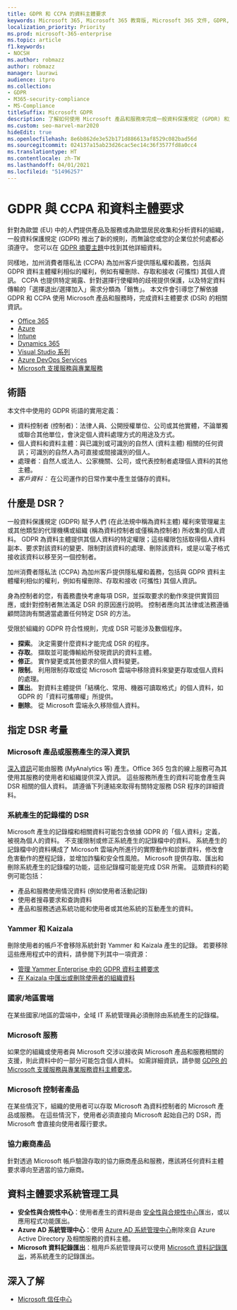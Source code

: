 ```yaml
---
title: GDPR 和 CCPA 的資料主體要求
keywords: Microsoft 365, Microsoft 365 教育版, Microsoft 365 文件, GDPR, CCPA
localization_priority: Priority
ms.prod: microsoft-365-enterprise
ms.topic: article
f1.keywords:
- NOCSH
ms.author: robmazz
author: robmazz
manager: laurawi
audience: itpro
ms.collection:
- GDPR
- M365-security-compliance
- MS-Compliance
titleSuffix: Microsoft GDPR
description: 了解如何使用 Microsoft 產品和服務來完成一般資料保護規定 (GPDR) 和加州消費者隱私法 (CCPA) 底下的 DSR。
ms.custom: seo-marvel-mar2020
hideEdit: true
ms.openlocfilehash: 8e6b862de3e52b171d886613af8529c082bad56d
ms.sourcegitcommit: 024137a15ab23d26cac5ec14c36f3577fd8a0cc4
ms.translationtype: HT
ms.contentlocale: zh-TW
ms.lasthandoff: 04/01/2021
ms.locfileid: "51496257"
---
```

# <a name="data-subject-requests-and-the-gdpr-and-ccpa"></a>GDPR 與 CCPA 和資料主體要求

針對為歐盟 (EU) 中的人們提供產品及服務或為歐盟居民收集和分析資料的組織，一般資料保護規定 (GDPR) 推出了新的規則，而無論您或您的企業位於何處都必須遵守。 您可以在 [GDPR 摘要主題](gdpr.md)中找到其他詳細資料。

同樣地，加州消費者隱私法 (CCPA) 為加州客戶提供隱私權和義務，包括與 GDPR 資料主體權利相似的權利，例如有權刪除、存取和接收 (可攜性) 其個人資訊。  CCPA 也提供特定揭露、針對選擇行使權時的歧視提供保護，以及特定資料傳輸的「選擇退出/選擇加入」需求分類為「銷售」。 本文件會引導您了解依據 GDPR 和 CCPA 使用 Microsoft 產品和服務時，完成資料主體要求 (DSR) 的相關資訊。

- [Office 365](gdpr-dsr-Office365.md)
- [Azure](gdpr-dsr-Azure.md)
- [Intune](gdpr-dsr-Intune.md)
- [Dynamics 365](gdpr-dsr-Dynamics365.md)
- [Visual Studio 系列](gdpr-dsr-visual-studio-family.md)
- [Azure DevOps Services](gdpr-dsr-vsts.md)
- [Microsoft 支援服務與專業服務](gdpr-dsr-prof-services.md)

## <a name="terminology"></a>術語

本文件中使用的 GDPR 術語的實用定義：

- 資料控制者 (控制者)：法律人員、公開授權單位、公司或其他實體，不論單獨或聯合其他單位，會決定個人資料處理方式的用途及方式。  
- 個人資料和資料主體：與已識別或可識別的自然人 (資料主體) 相關的任何資訊；可識別的自然人為可直接或間接識別的個人。  
- 處理者：自然人或法人、公家機關、公司，或代表控制者處理個人資料的其他主體。  
- *客戶資料：* 在公司運作的日常作業中產生並儲存的資料。

## <a name="what-is-a-dsr"></a>什麼是 DSR？

一般資料保護規定 (GDPR) 賦予人們 (在此法規中稱為資料主體) 權利來管理雇主或其他類型的代理機構或組織 (稱為資料控制者或僅稱為控制者) 所收集的個人資料。 GDPR 為資料主體提供其個人資料的特定權限；這些權限包括取得個人資料副本、要求對該資料的變更、限制對該資料的處理、刪除該資料，或是以電子格式接收該資料以移至另一個控制者。

加州消費者隱私法 (CCPA) 為加州客戶提供隱私權和義務，包括與 GDPR 資料主體權利相似的權利，例如有權刪除、存取和接收 (可攜性) 其個人資訊。  

身為控制者的您，有義務盡快考慮每項 DSR，並採取要求的動作來提供實質回應，或針對控制者無法滿足 DSR 的原因進行說明。 控制者應向其法律或法務遵循顧問諮詢有關適當處置任何特定 DSR 的方法。

受限於組織的 GDPR 符合性規則，完成 DSR 可能涉及數個程序。
  
- **探索**。 決定需要什麼資料才能完成 DSR 的程序。
- **存取**。 擷取並可能傳輸給所發現資訊的資料主體。
- **修正**。 實作變更或其他要求的個人資料變更。
- **限制**。 利用限制存取或從 Microsoft 雲端中移除資料來變更存取或個人資料的處理。
- **匯出**。 對資料主體提供「結構化、常用、機器可讀取格式」的個人資料，如 GDPR 的「資料可攜帶權」所提供。
- **刪除**。 從 Microsoft 雲端永久移除個人資料。

## <a name="specific-dsr-considerations"></a>指定 DSR 考量

### <a name="insights-generated-by-microsoft-products-or-services"></a>Microsoft 產品或服務產生的深入資訊

[深入資訊](/microsoft-365/compliance/gdpr-dsr-office365#part-2-responding-to-dsrs-with-respect-to-insights-generated-by-office-365)可能由服務 (MyAnalytics 等) 產生。Office 365 包含的線上服務可為其使用其服務的使用者和組織提供深入資訊。 這些服務所產生的資料可能會產生與 DSR 相關的個人資料。 請遵循下列連結來取得有關特定服務 DSR 程序的詳細資料。  

### <a name="dsrs-for-system-generated-logs"></a>系統產生的記錄檔的 DSR

Microsoft 產生的記錄檔和相關資料可能包含依據 GDPR 的「個人資料」定義，被視為個人的資料。 不支援限制或修正系統產生的記錄檔中的資料。 系統產生的記錄檔中的資料構成了 Microsoft 雲端內所進行的實際動作和診斷資料，修改會危害動作的歷程記錄，並增加詐騙和安全性風險。 Microsoft 提供存取、匯出和刪除系統產生的記錄檔的功能，這些記錄檔可能是完成 DSR 所需。 這類資料的範例可能包括：  

- 產品和服務使用情況資料 (例如使用者活動記錄)
- 使用者搜尋要求和查詢資料
- 產品和服務透過系統功能和使用者或其他系統的互動產生的資料。  

### <a name="yammer-and-kaizala"></a>Yammer 和 Kaizala

刪除使用者的帳戶不會移除系統針對 Yammer 和 Kaizala 產生的記錄。 若要移除這些應用程式中的資料，請參閱下列其中一項資源：

- [管理 Yammer Enterprise 中的 GDPR 資料主體要求](/yammer/manage-security-and-compliance/gdpr-requests-in-yammer-enterprise)
- [在 Kaizala 中匯出或刪除使用者的組織資料](/office365/kaizala/export-or-delete-a-user-s-data)

### <a name="national-clouds"></a>國家/地區雲端

在某些國家/地區的雲端中，全域 IT 系統管理員必須刪除由系統產生的記錄檔。

### <a name="microsoft-services"></a>Microsoft 服務

如果您的組織或使用者與 Microsoft 交涉以接收與 Microsoft 產品和服務相關的支援，則此資料中的一部分可能包含個人資料。 如需詳細資訊，請參閱 [GDPR 的 Microsoft 支援服務與專業服務資料主體要求](gdpr-dsr-prof-services.md)。

### <a name="microsoft-controller-products"></a>Microsoft 控制者產品

在某些情況下，組織的使用者可以存取 Microsoft 為資料控制者的 Microsoft 產品或服務。 在這些情況下，使用者必須直接向 Microsoft 起始自己的 DSR，而 Microsoft 會直接向使用者履行要求。

### <a name="third-party-products"></a>協力廠商產品

針對透過 Microsoft 帳戶驗證存取的協力廠商產品和服務，應該將任何資料主體要求導向至適當的協力廠商。

## <a name="data-subject-request-admin-tools"></a>資料主體要求系統管理工具

- **安全性與合規性中心**：使用者產生的資料是由 [安全性與合規性中心](https://aka.ms/stpsecurityandcompliance)匯出，或以應用程式功能匯出。
- **Azure AD 系統管理中心**：使用 [Azure AD 系統管理中心](https://ms.portal.azure.com/#blade/Microsoft_AAD_IAM/UserManagementMenuBlade/Allusers/menuId/)刪除來自 Azure Active Directory 及相關服務的資料主體。
- **Microsoft 資料記錄匯出**：租用戶系統管理員可以使用 [Microsoft 資料記錄匯出](https://aka.ms/MicrosoftGDPR)，將系統產生的記錄匯出。

## <a name="learn-more"></a>深入了解

- [Microsoft 信任中心](https://www.microsoft.com/trust-center/privacy/gdpr-overview)
